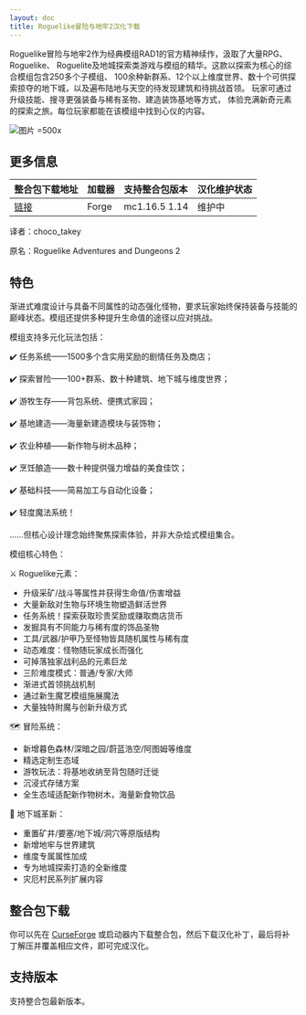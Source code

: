 ```yaml
---
layout: doc
title: Roguelike冒险与地牢2汉化下载
---
```


Roguelike冒险与地牢2作为经典模组RAD1的官方精神续作，汲取了大量RPG、Roguelike、
Roguelite及地城探索类游戏与模组的精华。这款以探索为核心的综合模组包含250多个子模组、
100余种新群系、12个以上维度世界、数十个可供探索掠夺的地下城，以及遍布陆地与天空的待发现建筑和待挑战首领。
玩家可通过升级技能、搜寻更强装备与稀有圣物、建造装饰基地等方式，
体验充满新奇元素的探索之旅。每位玩家都能在该模组中找到心仪的内容。

![图片 =500x](https://media.forgecdn.net/attachments/761/848/2021-11-24_18.png)

<DownloadLinks :methods="[
  { id: 'quark-lanzou', text: '下载汉化', icon: '/imgs/logo/logo_64.png', lanzouLink: '/doing', quarkLink: '/doing' },
  { id: 'curseforge', text: 'i18n自动汉化更新模组', icon: '/imgs/svg/curseforge.svg', link: 'https://www.curseforge.com/api/v1/mods/297404/files/7173159/download' },
  { id: 'github', text: 'Github仓库', icon: '/imgs/svg/github.svg', link: 'https://github.com/VM-Chinese-translate-group/Roguelike-Adventures-and-Dungeons-2' },
  { id: 'lazy', text: '懒汉下载', icon: '/imgs/lazydl.png', link: '/doing' }
]" />

## 更多信息

| 整合包下载地址                                                                            | 加载器 | 支持整合包版本 | 汉化维护状态 |
| :---------------------------------------------------------------------------------------- | :----- | :------------- | :----------- |
| [链接](https://www.curseforge.com/minecraft/modpacks/roguelike-adventures-and-dungeons-2) | Forge  | mc1.16.5 1.14  | 维护中       |

译者：choco_takey

原名：Roguelike Adventures and Dungeons 2

## 特色

渐进式难度设计与具备不同属性的动态强化怪物，要求玩家始终保持装备与技能的巅峰状态。模组还提供多种提升生命值的途径以应对挑战。

模组支持多元化玩法包括：

✔️ 任务系统——1500多个含实用奖励的剧情任务及商店；

✔️ 探索冒险——100+群系、数十种建筑、地下城与维度世界；

✔️ 游牧生存——背包系统、便携式家园；

✔️ 基地建造——海量新建造模块与装饰物；

✔️ 农业种植——新作物与树木品种；

✔️ 烹饪酿造——数十种提供强力增益的美食佳饮；

✔️ 基础科技——简易加工与自动化设备；

✔️ 轻度魔法系统！

……但核心设计理念始终聚焦探索体验，并非大杂烩式模组集合。

模组核心特色：

⚔️ Roguelike元素：

- 升级采矿/战斗等属性并获得生命值/伤害增益
- 大量新敌对生物与环境生物塑造鲜活世界
- 任务系统！探索获取珍贵奖励或赚取商店货币
- 发掘具有不同能力与稀有度的饰品圣物
- 工具/武器/护甲乃至怪物皆具随机属性与稀有度
- 动态难度：怪物随玩家成长而强化
- 可掉落独家战利品的元素巨龙
- 三阶难度模式：普通/专家/大师
- 渐进式首领挑战机制
- 通过新生魔艺模组施展魔法
- 大量独特附魔与创新升级方式

🗺️ 冒险系统：

- 新增暮色森林/深暗之园/蔚蓝浩空/阿图姆等维度
- 精选定制生态域
- 游牧玩法：将基地收纳至背包随时迁徙
- 沉浸式存储方案
- 全生态域适配新作物树木，海量新食物饮品

🏰 地下城革新：

- 重置矿井/要塞/地下城/洞穴等原版结构
- 新增地牢与世界建筑
- 维度专属属性加成
- 专为地城探索打造的全新维度
- 灾厄村民系列扩展内容

## 整合包下载

你可以先在 [CurseForge](https://www.curseforge.com/minecraft/modpacks/roguelike-adventures-and-dungeons-2) 或启动器内下载整合包，然后下载汉化补丁，最后将补丁解压并覆盖相应文件，即可完成汉化。

## 支持版本

支持整合包最新版本。

<DocSupport />
